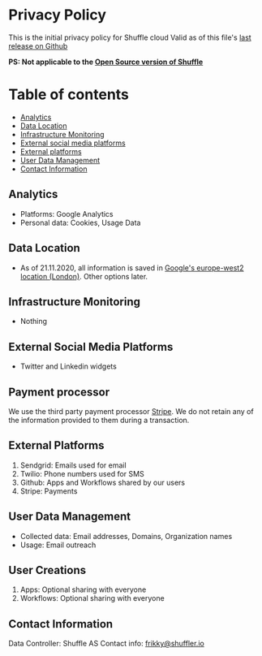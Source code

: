 # Privacy Policy
This is the initial privacy policy for Shuffle cloud
Valid as of this file's [last release on Github](https://github.com/frikky/shuffle-docs/blob/master/docs/privacy_policy.md)

**PS: Not applicable to the [Open Source version of Shuffle](https://github.com/frikky/shuffle)**

# Table of contents
* [Analytics](#analytics)
* [Data Location](#data_location)
* [Infrastructure Monitoring](#infrastructure_monitoring)
* [External social media platforms](#external_social_media_platforms)
* [External platforms](#external_platforms)
* [User Data Management](#user_data_management)
* [Contact Information](#contact_information)

## Analytics
* Platforms: Google Analytics
* Personal data: Cookies, Usage Data

## Data Location
* As of 21.11.2020, all information is saved in [Google's europe-west2 location (London)](https://cloud.google.com/compute/docs/regions-zones). Other options later. 

## Infrastructure Monitoring
* Nothing 

## External Social Media Platforms 
* Twitter and Linkedin widgets

## Payment processor
We use the third party payment processor [Stripe](https://stripe.com/us/privacy). We do not retain any of the information provided to them during a transaction.

## External Platforms 
1. Sendgrid: Emails used for email 
2. Twilio: Phone numbers used for SMS
3. Github: Apps and Workflows shared by our users
4. Stripe: Payments

## User Data Management
* Collected data: Email addresses, Domains, Organization names
* Usage: Email outreach 

## User Creations 
1. Apps: Optional sharing with everyone
2. Workflows: Optional sharing with everyone

## Contact Information
Data Controller: Shuffle AS
Contact info: frikky@shuffler.io
